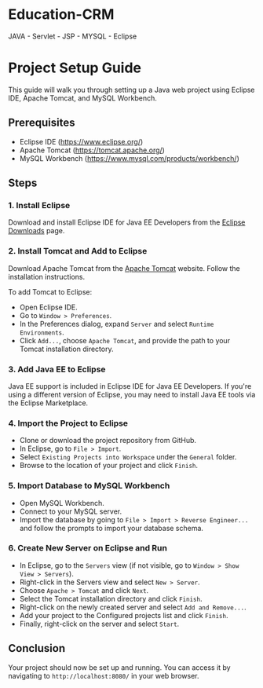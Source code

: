 # Education-CRM
JAVA - Servlet - JSP - MYSQL  - Eclipse 

# Project Setup Guide

This guide will walk you through setting up a Java web project using Eclipse IDE, Apache Tomcat, and MySQL Workbench.

## Prerequisites

- Eclipse IDE (https://www.eclipse.org/)
- Apache Tomcat (https://tomcat.apache.org/)
- MySQL Workbench (https://www.mysql.com/products/workbench/)

## Steps

### 1. Install Eclipse

Download and install Eclipse IDE for Java EE Developers from the [Eclipse Downloads](https://www.eclipse.org/downloads/) page.

### 2. Install Tomcat and Add to Eclipse

Download Apache Tomcat from the [Apache Tomcat](https://tomcat.apache.org/download-90.cgi) website. Follow the installation instructions.

To add Tomcat to Eclipse:
- Open Eclipse IDE.
- Go to `Window > Preferences`.
- In the Preferences dialog, expand `Server` and select `Runtime Environments`.
- Click `Add...`, choose `Apache Tomcat`, and provide the path to your Tomcat installation directory.

### 3. Add Java EE to Eclipse

Java EE support is included in Eclipse IDE for Java EE Developers. If you're using a different version of Eclipse, you may need to install Java EE tools via the Eclipse Marketplace.

### 4. Import the Project to Eclipse

- Clone or download the project repository from GitHub.
- In Eclipse, go to `File > Import`.
- Select `Existing Projects into Workspace` under the `General` folder.
- Browse to the location of your project and click `Finish`.

### 5. Import Database to MySQL Workbench

- Open MySQL Workbench.
- Connect to your MySQL server.
- Import the database by going to `File > Import > Reverse Engineer...` and follow the prompts to import your database schema.

### 6. Create New Server on Eclipse and Run

- In Eclipse, go to the `Servers` view (if not visible, go to `Window > Show View > Servers`).
- Right-click in the Servers view and select `New > Server`.
- Choose `Apache > Tomcat` and click `Next`.
- Select the Tomcat installation directory and click `Finish`.
- Right-click on the newly created server and select `Add and Remove...`.
- Add your project to the Configured projects list and click `Finish`.
- Finally, right-click on the server and select `Start`.

## Conclusion

Your project should now be set up and running. You can access it by navigating to `http://localhost:8080/` in your web browser.
